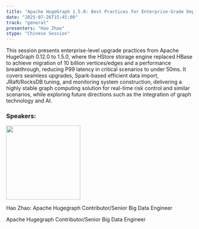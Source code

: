 ```yaml
---
title: "Apache HugeGraph 1.5.0: Best Practices for Enterprise-Grade Deployment"
date: "2025-07-26T15:45:00"
track: "general"
presenters: "Hao Zhao"
stype: "Chinese Session"
---
```


This session presents enterprise-level upgrade practices from Apache HugeGraph 0.12.0 to 1.5.0, where the HStore storage engine replaced HBase to achieve migration of 10 billion vertices/edges and a performance breakthrough, reducing P99 latency in critical scenarios to under 50ms. It covers seamless upgrades, Spark-based efficient data import, JRaft/RocksDB tuning, and monitoring system construction, delivering a highly stable graph computing solution for real-time risk control and similar scenarios, while exploring future directions such as the integration of graph technology and AI.

### Speakers:


<img src="https://sessionize.com/image/62a1-400o400o1-UaS49NKQx2cdgskM6goq17.jpg" width="200" /><br/>

Hao Zhao:  Apache Hugegraph Contributor/Senior Big Data Engineer

 Apache Hugegraph Contributor/Senior Big Data Engineer